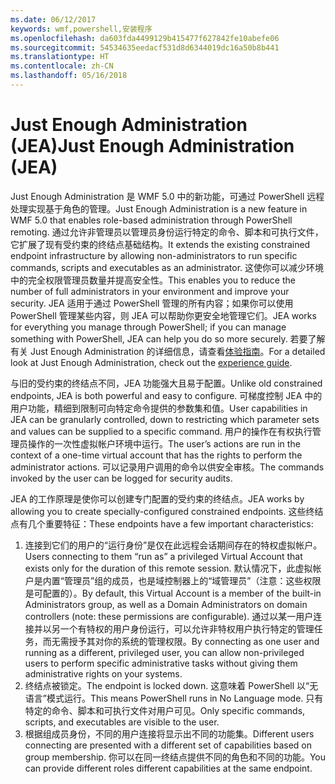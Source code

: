 ```yaml
---
ms.date: 06/12/2017
keywords: wmf,powershell,安装程序
ms.openlocfilehash: da603fda4499129b415477f627842fe10abefe06
ms.sourcegitcommit: 54534635eedacf531d8d6344019dc16a50b8b441
ms.translationtype: HT
ms.contentlocale: zh-CN
ms.lasthandoff: 05/16/2018
---
```

# <a name="just-enough-administration-jea"></a><span data-ttu-id="cf294-102">Just Enough Administration (JEA)</span><span class="sxs-lookup"><span data-stu-id="cf294-102">Just Enough Administration (JEA)</span></span>
<span data-ttu-id="cf294-103">Just Enough Administration 是 WMF 5.0 中的新功能，可通过 PowerShell 远程处理实现基于角色的管理。</span><span class="sxs-lookup"><span data-stu-id="cf294-103">Just Enough Administration is a new feature in WMF 5.0 that enables role-based administration through PowerShell remoting.</span></span>  <span data-ttu-id="cf294-104">通过允许非管理员以管理员身份运行特定的命令、脚本和可执行文件，它扩展了现有受约束的终结点基础结构。</span><span class="sxs-lookup"><span data-stu-id="cf294-104">It extends the existing constrained endpoint infrastructure by allowing non-administrators to run specific commands, scripts and executables as an administrator.</span></span>  <span data-ttu-id="cf294-105">这使你可以减少环境中的完全权限管理员数量并提高安全性。</span><span class="sxs-lookup"><span data-stu-id="cf294-105">This enables you to reduce the number of full administrators in your environment and improve your security.</span></span>  <span data-ttu-id="cf294-106">JEA 适用于通过 PowerShell 管理的所有内容；如果你可以使用 PowerShell 管理某些内容，则 JEA 可以帮助你更安全地管理它们。</span><span class="sxs-lookup"><span data-stu-id="cf294-106">JEA works for everything you manage through PowerShell; if you can manage something with PowerShell, JEA can help you do so more securely.</span></span>  <span data-ttu-id="cf294-107">若要了解有关 Just Enough Administration 的详细信息，请查看[体验指南](http://aka.ms/JEA)。</span><span class="sxs-lookup"><span data-stu-id="cf294-107">For a detailed look at Just Enough Administration, check out the [experience guide](http://aka.ms/JEA).</span></span>

<span data-ttu-id="cf294-108">与旧的受约束的终结点不同，JEA 功能强大且易于配置。</span><span class="sxs-lookup"><span data-stu-id="cf294-108">Unlike old constrained endpoints, JEA is both powerful and easy to configure.</span></span>  <span data-ttu-id="cf294-109">可梯度控制 JEA 中的用户功能，精细到限制可向特定命令提供的参数集和值。</span><span class="sxs-lookup"><span data-stu-id="cf294-109">User capabilities in JEA can be granularly controlled, down to restricting which parameter sets and values can be supplied to a specific command.</span></span> <span data-ttu-id="cf294-110">用户的操作在有权执行管理员操作的一次性虚拟帐户环境中运行。</span><span class="sxs-lookup"><span data-stu-id="cf294-110">The user’s actions are run in the context of a one-time virtual account that has the rights to perform the administrator actions.</span></span>  <span data-ttu-id="cf294-111">可以记录用户调用的命令以供安全审核。</span><span class="sxs-lookup"><span data-stu-id="cf294-111">The commands invoked by the user can be logged for security audits.</span></span>

<span data-ttu-id="cf294-112">JEA 的工作原理是使你可以创建专门配置的受约束的终结点。</span><span class="sxs-lookup"><span data-stu-id="cf294-112">JEA works by allowing you to create specially-configured constrained endpoints.</span></span>  <span data-ttu-id="cf294-113">这些终结点有几个重要特征：</span><span class="sxs-lookup"><span data-stu-id="cf294-113">These endpoints have a few important characteristics:</span></span>

1. <span data-ttu-id="cf294-114">连接到它们的用户的“运行身份”是仅在此远程会话期间存在的特权虚拟帐户。</span><span class="sxs-lookup"><span data-stu-id="cf294-114">Users connecting to them “run as” a privileged Virtual Account that exists only for the duration of this remote session.</span></span>  <span data-ttu-id="cf294-115">默认情况下，此虚拟帐户是内置“管理员”组的成员，也是域控制器上的“域管理员”（注意：这些权限是可配置的）。</span><span class="sxs-lookup"><span data-stu-id="cf294-115">By default, this Virtual Account is a member of the built-in Administrators group, as well as a Domain Administrators on domain controllers (note: these permissions are configurable).</span></span> <span data-ttu-id="cf294-116">通过以某一用户连接并以另一个有特权的用户身份运行，可以允许非特权用户执行特定的管理任务，而无需授予其对你的系统的管理权限。</span><span class="sxs-lookup"><span data-stu-id="cf294-116">By connecting as one user and running as a different, privileged user, you can allow non-privileged users to perform specific administrative tasks without giving them administrative rights on your systems.</span></span>
2. <span data-ttu-id="cf294-117">终结点被锁定。</span><span class="sxs-lookup"><span data-stu-id="cf294-117">The endpoint is locked down.</span></span>  <span data-ttu-id="cf294-118">这意味着 PowerShell 以“无语言”模式运行。</span><span class="sxs-lookup"><span data-stu-id="cf294-118">This means PowerShell runs in No Language mode.</span></span>  <span data-ttu-id="cf294-119">只有特定的命令、脚本和可执行文件对用户可见。</span><span class="sxs-lookup"><span data-stu-id="cf294-119">Only specific commands, scripts, and executables are visible to the user.</span></span>
3. <span data-ttu-id="cf294-120">根据组成员身份，不同的用户连接将显示出不同的功能集。</span><span class="sxs-lookup"><span data-stu-id="cf294-120">Different users connecting are presented with a different set of capabilities based on group membership.</span></span>  <span data-ttu-id="cf294-121">你可以在同一终结点提供不同的角色和不同的功能。</span><span class="sxs-lookup"><span data-stu-id="cf294-121">You can provide different roles different capabilities at the same endpoint.</span></span>
